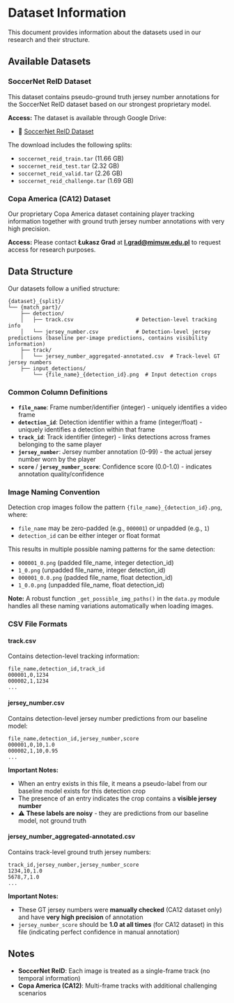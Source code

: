 # Dataset Information

This document provides information about the datasets used in our research and their structure.

## Available Datasets

### SoccerNet ReID Dataset

This dataset contains pseudo-ground truth jersey number annotations for the SoccerNet ReID dataset based on our strongest proprietary model.

**Access:** The dataset is available through Google Drive:
- 📁 [SoccerNet ReID Dataset](https://drive.google.com/drive/folders/1m_bMmrBt5Q8-z1y0rRRRqgmfeBH-c97d?usp=sharing)

The download includes the following splits:
- `soccernet_reid_train.tar` (11.66 GB)
- `soccernet_reid_test.tar` (2.32 GB) 
- `soccernet_reid_valid.tar` (2.26 GB)
- `soccernet_reid_challenge.tar` (1.69 GB)

### Copa America (CA12) Dataset

Our proprietary Copa America dataset containing player tracking information together with ground truth jersey number annotations with very high precision.

**Access:** Please contact **Łukasz Grad** at **l.grad@mimuw.edu.pl** to request access for research purposes.

## Data Structure

Our datasets follow a unified structure:

```
{dataset}_{split}/
└── {match_part}/
    ├── detection/
    │   ├── track.csv                    # Detection-level tracking info
    │   └── jersey_number.csv            # Detection-level jersey predictions (baseline per-image predictions, contains visibility information)
    ├── track/
    │   └── jersey_number_aggregated-annotated.csv  # Track-level GT jersey numbers
    ├── input_detections/
        └── {file_name}_{detection_id}.png  # Input detection crops
```

### Common Column Definitions

- **`file_name`**: Frame number/identifier (integer) - uniquely identifies a video frame
- **`detection_id`**: Detection identifier within a frame (integer/float) - uniquely identifies a detection within that frame  
- **`track_id`**: Track identifier (integer) - links detections across frames belonging to the same player
- **`jersey_number`**: Jersey number annotation (0-99) - the actual jersey number worn by the player
- **`score`** / **`jersey_number_score`**: Confidence score (0.0-1.0) - indicates annotation quality/confidence

### Image Naming Convention

Detection crop images follow the pattern `{file_name}_{detection_id}.png`, where:
- `file_name` may be zero-padded (e.g., `000001`) or unpadded (e.g., `1`) 
- `detection_id` can be either integer or float format

This results in multiple possible naming patterns for the same detection:
- `000001_0.png` (padded file_name, integer detection_id)
- `1_0.png` (unpadded file_name, integer detection_id)  
- `000001_0.0.png` (padded file_name, float detection_id)
- `1_0.0.png` (unpadded file_name, float detection_id)

**Note:** A robust function `_get_possible_img_paths()` in the `data.py` module handles all these naming variations automatically when loading images.

### CSV File Formats

#### track.csv
Contains detection-level tracking information:
```csv
file_name,detection_id,track_id
000001,0,1234
000002,1,1234
...
```

#### jersey_number.csv
Contains detection-level jersey number predictions from our baseline model:
```csv
file_name,detection_id,jersey_number,score
000001,0,10,1.0
000002,1,10,0.95
...
```

**Important Notes:**
- When an entry exists in this file, it means a pseudo-label from our baseline model exists for this detection crop
- The presence of an entry indicates the crop contains a **visible jersey number**
- ⚠️ **These labels are noisy** - they are predictions from our baseline model, not ground truth

#### jersey_number_aggregated-annotated.csv
Contains track-level ground truth jersey numbers:
```csv
track_id,jersey_number,jersey_number_score
1234,10,1.0
5678,7,1.0
...
```

**Important Notes:**
- These GT jersey numbers were **manually checked** (CA12 dataset only) and have **very high precision** of annotation
- `jersey_number_score` should be **1.0 at all times**  (for CA12 dataset) in this file (indicating perfect confidence in manual annotation)

## Notes

- **SoccerNet ReID**: Each image is treated as a single-frame track (no temporal information)
- **Copa America (CA12)**: Multi-frame tracks with additional challenging scenarios